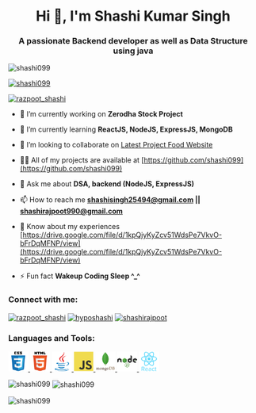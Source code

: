 <h1 align="center">Hi 👋, I'm Shashi Kumar Singh</h1>
<h3 align="center">A passionate Backend developer as well as Data Structure using java</h3>

<p align="left"> <img src="https://komarev.com/ghpvc/?username=shashi099&label=Profile%20views&color=0e75b6&style=flat" alt="shashi099" /> </p>

<p align="left"> <a href="https://github.com/ryo-ma/github-profile-trophy"><img src="https://github-profile-trophy.vercel.app/?username=shashi099" alt="shashi099" /></a> </p>

<p align="left"> <a href="https://twitter.com/razpoot_shashi" target="blank"><img src="https://img.shields.io/twitter/follow/razpoot_shashi?logo=twitter&style=for-the-badge" alt="razpoot_shashi" /></a> </p>

- 🔭 I’m currently working on **Zerodha Stock Project**

- 🌱 I’m currently learning **ReactJS, NodeJS, ExpressJS, MongoDB**

- 👯 I’m looking to collaborate on [Latest Project Food Website](https://yumexpress.onrender.com/)

- 👨‍💻 All of my projects are available at [https://github.com/shashi099](https://github.com/shashi099)

- 💬 Ask me about **DSA, backend (NodeJS, ExpressJS)**

- 📫 How to reach me **shashisingh25494@gmail.com || shashirajpoot990@gmail.com**

- 📄 Know about my experiences [https://drive.google.com/file/d/1kpQjyKyZcv51WdsPe7VkvO-bFrDqMFNP/view](https://drive.google.com/file/d/1kpQjyKyZcv51WdsPe7VkvO-bFrDqMFNP/view)

- ⚡ Fun fact **Wakeup Coding Sleep ^_^**

<h3 align="left">Connect with me:</h3>
<p align="left">
<a href="https://twitter.com/razpoot_shashi" target="blank"><img align="center" src="https://raw.githubusercontent.com/rahuldkjain/github-profile-readme-generator/master/src/images/icons/Social/twitter.svg" alt="razpoot_shashi" height="30" width="40" /></a>
<a href="https://www.hackerrank.com/hyposhashi" target="blank"><img align="center" src="https://raw.githubusercontent.com/rahuldkjain/github-profile-readme-generator/master/src/images/icons/Social/hackerrank.svg" alt="hyposhashi" height="30" width="40" /></a>
<a href="https://www.leetcode.com/shashirajpoot" target="blank"><img align="center" src="https://raw.githubusercontent.com/rahuldkjain/github-profile-readme-generator/master/src/images/icons/Social/leet-code.svg" alt="shashirajpoot" height="30" width="40" /></a>
</p>

<h3 align="left">Languages and Tools:</h3>
<p align="left"> <a href="https://www.w3schools.com/css/" target="_blank" rel="noreferrer"> <img src="https://raw.githubusercontent.com/devicons/devicon/master/icons/css3/css3-original-wordmark.svg" alt="css3" width="40" height="40"/> </a> <a href="https://www.w3.org/html/" target="_blank" rel="noreferrer"> <img src="https://raw.githubusercontent.com/devicons/devicon/master/icons/html5/html5-original-wordmark.svg" alt="html5" width="40" height="40"/> </a> <a href="https://www.java.com" target="_blank" rel="noreferrer"> <img src="https://raw.githubusercontent.com/devicons/devicon/master/icons/java/java-original.svg" alt="java" width="40" height="40"/> </a> <a href="https://developer.mozilla.org/en-US/docs/Web/JavaScript" target="_blank" rel="noreferrer"> <img src="https://raw.githubusercontent.com/devicons/devicon/master/icons/javascript/javascript-original.svg" alt="javascript" width="40" height="40"/> </a> <a href="https://www.mongodb.com/" target="_blank" rel="noreferrer"> <img src="https://raw.githubusercontent.com/devicons/devicon/master/icons/mongodb/mongodb-original-wordmark.svg" alt="mongodb" width="40" height="40"/> </a> <a href="https://nodejs.org" target="_blank" rel="noreferrer"> <img src="https://raw.githubusercontent.com/devicons/devicon/master/icons/nodejs/nodejs-original-wordmark.svg" alt="nodejs" width="40" height="40"/> </a> <a href="https://reactjs.org/" target="_blank" rel="noreferrer"> <img src="https://raw.githubusercontent.com/devicons/devicon/master/icons/react/react-original-wordmark.svg" alt="react" width="40" height="40"/> </a> </p>

<p><img align="left" src="https://github-readme-stats.vercel.app/api/top-langs?username=shashi099&show_icons=true&locale=en&layout=compact" alt="shashi099" /></p>

<p>&nbsp;<img align="center" src="https://github-readme-stats.vercel.app/api?username=shashi099&show_icons=true&locale=en" alt="shashi099" /></p>

<p><img align="center" src="https://github-readme-streak-stats.herokuapp.com/?user=shashi099&" alt="shashi099" /></p>
